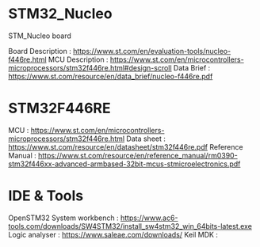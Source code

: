 # STM32_Nucleo
STM_Nucleo board 

Board Description : https://www.st.com/en/evaluation-tools/nucleo-f446re.html
MCU Description : https://www.st.com/en/microcontrollers-microprocessors/stm32f446re.html#design-scroll
Data Brief : https://www.st.com/resource/en/data_brief/nucleo-f446re.pdf

# STM32F446RE
MCU : https://www.st.com/en/microcontrollers-microprocessors/stm32f446re.html
Data sheet : https://www.st.com/resource/en/datasheet/stm32f446re.pdf
Reference Manual : https://www.st.com/resource/en/reference_manual/rm0390-stm32f446xx-advanced-armbased-32bit-mcus-stmicroelectronics.pdf

# IDE & Tools

OpenSTM32 System workbench : https://www.ac6-tools.com/downloads/SW4STM32/install_sw4stm32_win_64bits-latest.exe 
Logic analyser : https://www.saleae.com/downloads/ 
Keil MDK : 


